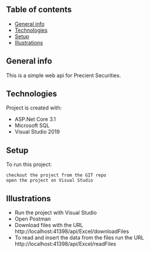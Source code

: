 







## Table of contents
* [General info](#general-info)
* [Technologies](#technologies)
* [Setup](#setup)
* [Illustrations](#illustrations)

## General info
This is a simple web api for Precient Securities.
	
## Technologies
Project is created with:
* ASP.Net Core 3.1
* Microsoft SQL
* Visual Studio 2019
	
## Setup
To run this project:
```
checkout the project from the GIT repo
open the project on Visual Studio
```

## Illustrations
* Run the project with Visual Studio
* Open Postman
* Download files with the URL http://localhost:41398/api/Excel/downloadFiles
* To read and insert the data from the files run the URL http://localhost:41398/api/Excel/readFiles























